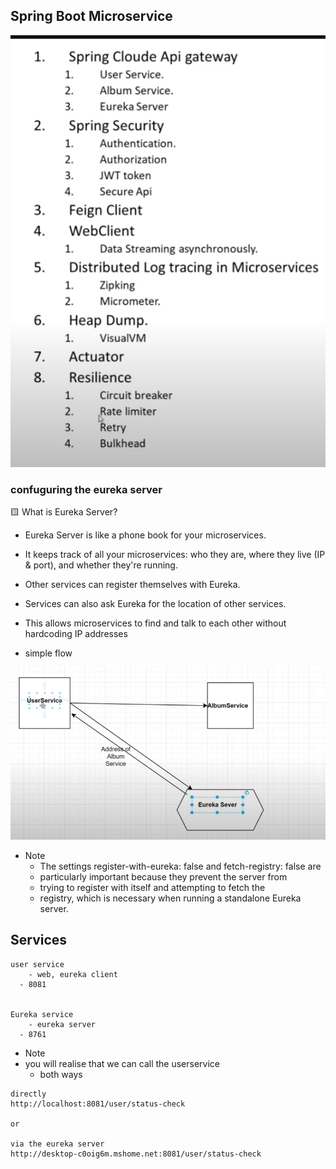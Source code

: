 ## Spring Boot Microservice
![./images/starrt.png](./images/starrt.png)


### confuguring the eureka server
🟨 What is Eureka Server?
  - Eureka Server is like a phone book for your microservices.
  - It keeps track of all your microservices: who they are, where they live (IP & port), and whether they're running.
  - Other services can register themselves with Eureka.
  - Services can also ask Eureka for the location of other services.
- This allows microservices to find and talk to each other without hardcoding IP addresses

- simple flow

![./images/flow.png](./images/flow.png)

- Note 
  - The settings register-with-eureka: false and fetch-registry: false are 
  - particularly important because they prevent the server from 
  - trying to register with itself and attempting to fetch the 
  - registry, which is necessary when running a standalone Eureka server.


## Services
```text
user service
    - web, eureka client
  - 8081
  
  
Eureka service
    - eureka server
  - 8761

```



- Note
- you will realise that we can call the userservice 
  - both ways

```text
directly
http://localhost:8081/user/status-check

or 

via the eureka server
http://desktop-c0oig6m.mshome.net:8081/user/status-check
```